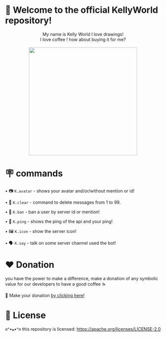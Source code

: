 # 👋 Welcome to the official KellyWorld repository!

<p align="center">
My name is Kelly World I love drawings! <br> I love coffee ! how about buying it for me?
</br>
<br>
 <img src="https://raw.githubusercontent.com/sebastianjn/sebastianjn/main/imagens/mimosa.png" width="350" height="350">
  </a>
</p>
</div>

# 🪧 commands 

   • 📷 `K.avatar` - shows your avatar and/or/without mention or id!
   
   • 🧹  `K.clear` - command to delete messages from 1 to 99.
   
   • 🤬 `K.ban` - ban a user by server id or mention!
   
   • 🏓 `K.ping` - shows the ping of the api and your ping!
   
   • 🖼️ `K.icon` - show the server icon!
   
   • 🗣️ `K.say` - talk on some server channel used the bot!
   
   
   
   

# ❤️ Donation 

you have the power to make a difference, make a donation of any symbolic value for our developers to have a good coffee ☕

🌟 Make your donation [by clicking here!](https://ko-fi.com/sebastianjn007)

# 📃 License

ฅ^•ﻌ•^ฅ this repository is licensed: https://apache.org/licenses/LICENSE-2.0
